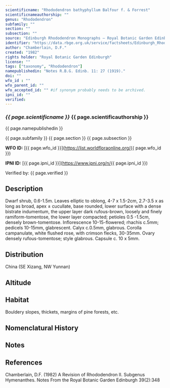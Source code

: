 ```yaml
---
scientificname: "Rhododendron bathyphyllum Balfour f. & Forrest"
scientificnameauthorship: ""
genus: "Rhododendron"
subfamily: ""
section: ""
subsection: ""
source: "Edinburgh Rhododendron Monographs – Royal Botanic Garden Edinburgh"
identifier: "https://data.rbge.org.uk/service/factsheets/Edinburgh_Rhododendron_Monographs.xhtml"
author: "Chamberlain, D.F."
created: "1982"
rights holder: "Royal Botanic Garden Edinburgh"
license: ""
tags: ["taxonomy", "Rhododendron"]
namepublishedin: "Notes R.B.G. Edinb. 11: 27 (1919)."
doi: ""
wfo_id : ""
wfo_parent_id: ""
wfo_accepted_id: "" #if synonym probably needs to be archived.                      
ipni_id: ""
verified:
---
```

### _{{ page.scientificname }}_ {{ page.scientificauthorship }}
 {{ page.namepublishedin }}

{{ page.subfamily }} {{ page.section }} {{ page.subsection }}

**WFO ID:** [{{ page.wfo_id }}](https://list.worldfloraonline.org/{{ page.wfo_id }})

**IPNI ID:** [{{ page.ipni_id }}](https://www.ipni.org/n/{{ page.ipni_id }})

Verified by: {{ page.verified }}



## Description
Dwarf shrub, 0.6-1.5m. Leaves elliptic to oblong, 4-7 x 1.5-2cm, 2.7-3.5 x as long as broad, apex ± cucullate, base rounded, lower surface with a dense bistrate indumentum, the upper layer dark rufous-brown, loosely and finely ramiform-tomentose, the lower layer compacted; petioles 0.5 -1.5cm, densely brown-tomentose. Inflorescence 10-15-flowered; rhachis c.5mm; pedicels 10-15mm, glabrescent. Calyx c.0.5mm, glabrous. Corolla campanulate, white flushed rose, with crimson flecks, 30-35mm. Ovary densely rufous-tomentose; style glabrous. Capsule c. 10 x 5mm.

## Distribution
China (SE Xizang, NW Yunnan)

## Altitude


## Habitat
Bouldery slopes, thickets, margins of pine forests, etc.

## Nomenclatural History

                       
## Notes


## References

Chamberlain, D.F. (1982) A Revision of Rhododendron II. Subgenus Hymenanthes. Notes From the Royal Botanic Garden Edinburgh 39(2):348
